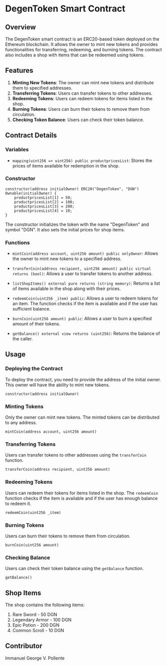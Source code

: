 # DegenToken Smart Contract

## Overview

The DegenToken smart contract is an ERC20-based token deployed on the Ethereum blockchain. It allows the owner to mint new tokens and provides functionalities for transferring, redeeming, and burning tokens. The contract also includes a shop with items that can be redeemed using tokens.

## Features

1. **Minting New Tokens**: The owner can mint new tokens and distribute them to specified addresses.
2. **Transferring Tokens**: Users can transfer tokens to other addresses.
3. **Redeeming Tokens**: Users can redeem tokens for items listed in the shop.
4. **Burning Tokens**: Users can burn their tokens to remove them from circulation.
5. **Checking Token Balance**: Users can check their token balance.

## Contract Details

### Variables

- `mapping(uint256 => uint256) public productpricesList`: Stores the prices of items available for redemption in the shop.

### Constructor

```solidity
constructor(address initialOwner) ERC20("DegenToken", "DGN") Ownable(initialOwner) {
    productpricesList[1] = 50;
    productpricesList[2] = 100;
    productpricesList[3] = 200;
    productpricesList[4] = 10;
}
```

The constructor initializes the token with the name "DegenToken" and symbol "DGN". It also sets the initial prices for shop items.

### Functions

- `mintCoin(address account, uint256 amount) public onlyOwner`: Allows the owner to mint new tokens to a specified address.
  
- `transferCoin(address recipient, uint256 amount) public virtual returns (bool)`: Allows a user to transfer tokens to another address.

- `listShopItems() external pure returns (string memory)`: Returns a list of items available in the shop along with their prices.

- `redeemCoin(uint256 _item) public`: Allows a user to redeem tokens for an item. The function checks if the item is available and if the user has sufficient balance.

- `burnCoin(uint256 amount) public`: Allows a user to burn a specified amount of their tokens.

- `getBalance() external view returns (uint256)`: Returns the balance of the caller.

## Usage

### Deploying the Contract

To deploy the contract, you need to provide the address of the initial owner. This owner will have the ability to mint new tokens.

```solidity
constructor(address initialOwner)
```

### Minting Tokens

Only the owner can mint new tokens. The minted tokens can be distributed to any address.

```solidity
mintCoin(address account, uint256 amount)
```

### Transferring Tokens

Users can transfer tokens to other addresses using the `transferCoin` function.

```solidity
transferCoin(address recipient, uint256 amount)
```

### Redeeming Tokens

Users can redeem their tokens for items listed in the shop. The `redeemCoin` function checks if the item is available and if the user has enough balance to redeem it.

```solidity
redeemCoin(uint256 _item)
```

### Burning Tokens

Users can burn their tokens to remove them from circulation.

```solidity
burnCoin(uint256 amount)
```

### Checking Balance

Users can check their token balance using the `getBalance` function.

```solidity
getBalance()
```

## Shop Items

The shop contains the following items:

1. Rare Sword - 50 DGN
2. Legendary Armor - 100 DGN
3. Epic Potion - 200 DGN
4. Common Scroll - 10 DGN

## Contributor

Immanuel George V. Pollente
